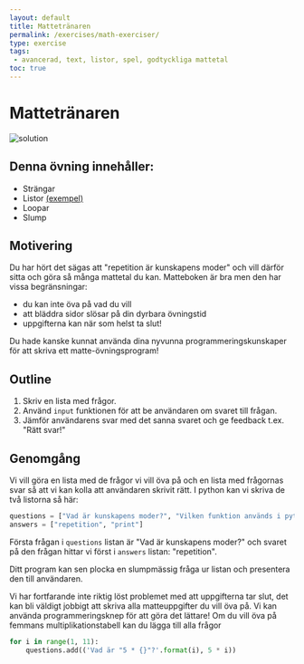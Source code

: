 ```yaml
---
layout: default
title: Mattetränaren
permalink: /exercises/math-exerciser/
type: exercise
tags:
 - avancerad, text, listor, spel, godtyckliga mattetal
toc: true
---
```

# Mattetränaren
![solution](https://media.githubusercontent.com/media/ahnlabb/schoolprog-external/master/math-exerciser.gif)

## Denna övning innehåller:

- Strängar
- Listor [(exempel)](https://repl.it/@ahnlabb/RowdyOliveWeevil)
- Loopar
- Slump


## Motivering

Du har hört det sägas att "repetition är kunskapens moder" och vill därför sitta
och göra så många mattetal du kan. Matteboken är bra men den har vissa
begränsningar:
- du kan inte öva på vad du vill
- att bläddra sidor slösar på din dyrbara övningstid
- uppgifterna kan när som helst ta slut!

Du hade kanske kunnat använda dina nyvunna programmeringskunskaper för att
skriva ett matte-övningsprogram!

## Outline

1. Skriv en lista med frågor.
2. Använd `input` funktionen för att be användaren om svaret till frågan.
3. Jämför användarens svar med det sanna svaret och ge feedback t.ex. "Rätt svar!"

## Genomgång

Vi vill göra en lista med de frågor vi vill öva på och en lista med frågornas
svar så att vi kan kolla att användaren skrivit rätt.
I python kan vi skriva de två listorna så här:

```python
questions = ["Vad är kunskapens moder?", "Vilken funktion används i python för att skriva ut text i kommandotolken?"]
answers = ["repetition", "print"]
```

Första frågan i `questions` listan är "Vad är kunskapens moder?" och svaret på den
frågan hittar vi först i `answers` listan: "repetition".

Ditt program kan sen plocka en slumpmässig fråga ur listan och presentera den
till användaren.

Vi har fortfarande inte riktig löst problemet med att uppgifterna tar slut, det
kan bli väldigt jobbigt att skriva alla matteuppgifter du vill öva på. Vi kan
använda programmeringsknep för att göra det lättare! Om du vill öva på femmans
multiplikationstabell kan du lägga till alla frågor

```python
for i in range(1, 11):
    questions.add(('Vad är "5 * {}"?'.format(i), 5 * i))
```
